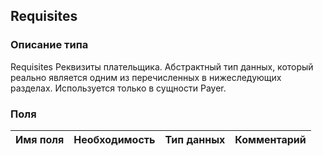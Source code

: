 ## Requisites
### Описание типа
Requisites
Реквизиты плательщика.
Абстрактный тип данных, который реально является одним из перечисленных в нижеследующих разделах. Используется только в сущности Payer.
### Поля
| Имя поля | Необходимость | Тип данных | Комментарий |
|---|---|---|---|
